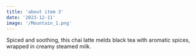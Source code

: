 ```yaml
---
title: 'about item 3'
date: '2023-12-11'
image: '/Mountain_1.png' 
---
```

Spiced and soothing, this chai latte melds black tea with aromatic spices, wrapped in creamy steamed milk.